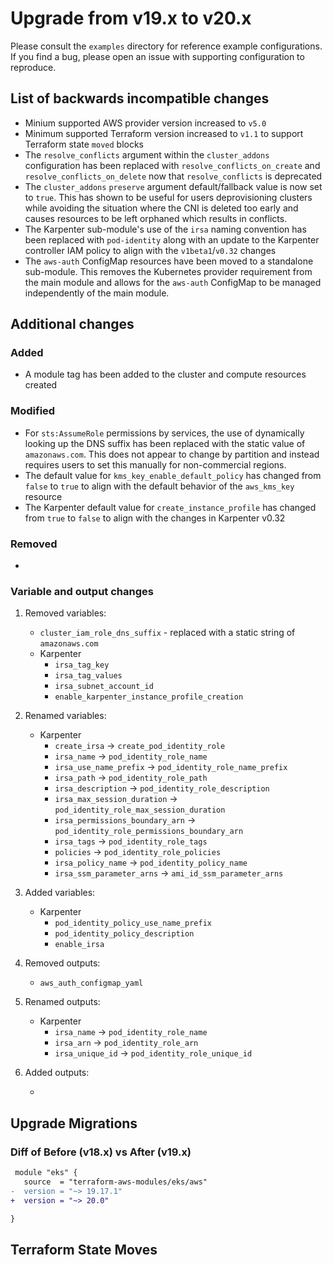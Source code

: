 # Upgrade from v19.x to v20.x

Please consult the `examples` directory for reference example configurations. If you find a bug, please open an issue with supporting configuration to reproduce.

## List of backwards incompatible changes

- Minium supported AWS provider version increased to `v5.0`
- Minimum supported Terraform version increased to `v1.1` to support Terraform state `moved` blocks
- The `resolve_conflicts` argument within the `cluster_addons` configuration has been replaced with `resolve_conflicts_on_create` and `resolve_conflicts_on_delete` now that `resolve_conflicts` is deprecated
- The `cluster_addons` `preserve` argument default/fallback value is now set to `true`. This has shown to be useful for users deprovisioning clusters while avoiding the situation where the CNI is deleted too early and causes resources to be left orphaned which results in conflicts.
- The Karpenter sub-module's use of the `irsa` naming convention has been replaced with `pod-identity` along with an update to the Karpenter controller IAM policy to align with the `v1beta1`/`v0.32` changes
- The `aws-auth` ConfigMap resources have been moved to a standalone sub-module. This removes the Kubernetes provider requirement from the main module and allows for the `aws-auth` ConfigMap to be managed independently of the main module.

## Additional changes

### Added

   - A module tag has been added to the cluster and compute resources created

### Modified

   - For `sts:AssumeRole` permissions by services, the use of dynamically looking up the DNS suffix has been replaced with the static value of `amazonaws.com`. This does not appear to change by partition and instead requires users to set this manually for non-commercial regions.
   - The default value for `kms_key_enable_default_policy` has changed from `false` to `true` to align with the default behavior of the `aws_kms_key` resource
   - The Karpenter default value for `create_instance_profile` has changed from `true` to `false` to align with the changes in Karpenter v0.32

### Removed

   -

### Variable and output changes

1. Removed variables:

   - `cluster_iam_role_dns_suffix` - replaced with a static string of `amazonaws.com`
   - Karpenter
      - `irsa_tag_key`
      - `irsa_tag_values`
      - `irsa_subnet_account_id`
      - `enable_karpenter_instance_profile_creation`

2. Renamed variables:

   - Karpenter
      - `create_irsa` -> `create_pod_identity_role`
      - `irsa_name` -> `pod_identity_role_name`
      - `irsa_use_name_prefix` -> `pod_identity_role_name_prefix`
      - `irsa_path` -> `pod_identity_role_path`
      - `irsa_description` -> `pod_identity_role_description`
      - `irsa_max_session_duration` -> `pod_identity_role_max_session_duration`
      - `irsa_permissions_boundary_arn` -> `pod_identity_role_permissions_boundary_arn`
      - `irsa_tags` -> `pod_identity_role_tags`
      - `policies` -> `pod_identity_role_policies`
      - `irsa_policy_name` -> `pod_identity_policy_name`
      - `irsa_ssm_parameter_arns` -> `ami_id_ssm_parameter_arns`

3. Added variables:

   - Karpenter
      - `pod_identity_policy_use_name_prefix`
      - `pod_identity_policy_description`
      - `enable_irsa`

4. Removed outputs:

   - `aws_auth_configmap_yaml` 

5. Renamed outputs:

   - Karpenter
      - `irsa_name` -> `pod_identity_role_name`
      - `irsa_arn` -> `pod_identity_role_arn`
      - `irsa_unique_id` -> `pod_identity_role_unique_id`

6. Added outputs:

   -

## Upgrade Migrations

### Diff of Before (v18.x) vs After (v19.x)

```diff
 module "eks" {
   source  = "terraform-aws-modules/eks/aws"
-  version = "~> 19.17.1"
+  version = "~> 20.0"

}
```

## Terraform State Moves
